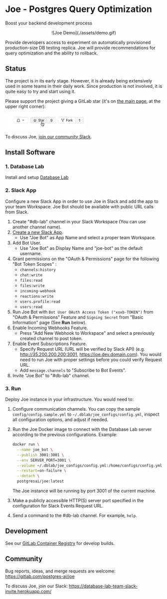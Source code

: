 # Joe - Postgres Query Optimization
Boost your backend development process

<div align="center">
    ![Joe Demo](./assets/demo.gif)
</div>

Provide developers access to experiment on automatically provisioned
production-size DB testing replica. Joe will provide recommendations
for query optimization and the ability to rollback.

## Status

The project is in its early stage. However, it is already being extensively used
in some teams in their daily work. Since production is not involved, it is
quite easy to try and start using it.

Please support the project giving a GitLab star (it's on [the main page](https://gitlab.com/postgres-ai/joe),
at the upper right corner):

![Add a star](./assets/star.gif)

To discuss Joe, [join our community Slack](https://database-lab-team-slack-invite.herokuapp.com/).

## Install Software

### 1. Database Lab
Install and setup [Database Lab](https://gitlab.com/postgres-ai/database-lab) 

### 2. Slack App
Configure a new Slack App in order to use Joe in Slack and add the app to your
team Workspace. Joe Bot should be available with public URL calls from Slack.
1. Create "#db-lab" channel in your Slack Workspace (You can use another channel name).
1. [Create a new Slack App](https://api.slack.com/apps?new_app=1).
    * Use "Joe Bot" as App Name and select a proper team Workspace.
1. Add Bot User.
    * Use "Joe Bot" as Display Name and "joe-bot" as the default username.
1. Grant permissions on the "OAuth & Permissions" page for the following "Bot Token Scopes" :
    * `channels:history`
    * `chat:write`
    * `files:read`
    * `files:write`
    * `incoming-webhook`
    * `reactions:write`
    * `users.profile:read`
    * `users:read`
1. Run Joe Bot with `Bot User OAuth Access Token ("xoxb-TOKEN")` from "OAuth & Permissions" Feature and `Signing Secret` from "Basic Information" page (See **Run** below).
1. Enable Incoming Webhooks Feature.
    * Press "Add New Webhook to Workspace" and select a previously created channel to post token.
1. Enable Event Subscriptions Feature.
    * Specify Request URL (URL will be verified by Slack API) (e.g. http://35.200.200.200:3001, https://joe.dev.domain.com). You would need to run Joe with proper settings before you could verify Request URL.
    * Add `message.channels` to "Subscribe to Bot Events".
1. Invite "Joe Bot" to "#db-lab" channel.

### 3. Run
Deploy Joe instance in your infrastructure. You would need to:

1. Configure communication channels. You can copy the sample `config/config.sample.yml` to `~/.dblab/joe_configs/config.yml`, inspect all configuration options, and adjust if needed.
   
1. Run the Joe Docker image to connect with the Database Lab server according to the previous configurations. 
    Example:

    ```bash
    docker run \
      --name joe_bot \
      --publish 3001:3001 \
      --env SERVER_PORT=3001 \
      --volume ~/.dblab/joe_configs/config.yml:/home/configs/config.yml \
      --restart=on-failure \
      --detach \
      postgresai/joe:latest
    ``` 
    The Joe instance will be running by port 3001 of the current machine.
    
1. Make a publicly accessible HTTP(S) server port specified in the configuration for Slack Events Request URL.
1. Send a command to the #db-lab channel. For example, `help`.


## Development
See our [GitLab Container Registry](https://gitlab.com/postgres-ai/joe/container_registry) for develop builds. 

## Community

Bug reports, ideas, and merge requests are welcome: https://gitlab.com/postgres-ai/joe

To discuss Joe, join our Slack: https://database-lab-team-slack-invite.herokuapp.com/
